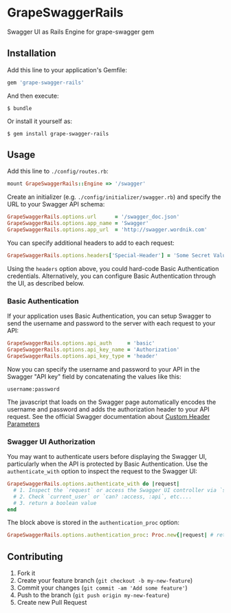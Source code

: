 # GrapeSwaggerRails

Swagger UI as Rails Engine for grape-swagger gem

## Installation

Add this line to your application's Gemfile:

```ruby
gem 'grape-swagger-rails'
```

And then execute:

    $ bundle

Or install it yourself as:

    $ gem install grape-swagger-rails

## Usage

Add this line to `./config/routes.rb`:

```ruby
mount GrapeSwaggerRails::Engine => '/swagger'
```

Create an initializer (e.g. `./config/initializer/swagger.rb`) and specify the URL to your Swagger API schema:

```ruby
GrapeSwaggerRails.options.url      = '/swagger_doc.json'
GrapeSwaggerRails.options.app_name = 'Swagger'
GrapeSwaggerRails.options.app_url  = 'http://swagger.wordnik.com'
```

You can specify additional headers to add to each request:

```ruby
GrapeSwaggerRails.options.headers['Special-Header'] = 'Some Secret Value'
```

Using the `headers` option above, you could hard-code Basic Authentication credentials. 
Alternatively, you can configure Basic Authentication through the UI, as described below.

### Basic Authentication

If your application uses Basic Authentication, you can setup Swagger to send the username and password to the server with each request to your API:

```ruby
GrapeSwaggerRails.options.api_auth     = 'basic'
GrapeSwaggerRails.options.api_key_name = 'Authorization'
GrapeSwaggerRails.options.api_key_type = 'header'
```

Now you can specify the username and password to your API in the Swagger "API key" field by concatenating the values like this:

    username:password

The javascript that loads on the Swagger page automatically encodes the username and password and adds the authorization header to your API request. 
See the official Swagger documentation about [Custom Header Parameters](https://github.com/wordnik/swagger-ui#custom-header-parameters---for-basic-auth-etc)

### Swagger UI Authorization

You may want to authenticate users before displaying the Swagger UI, particularly when the API is protected by Basic Authentication. 
Use the `authenticate_with` option to inspect the request to the Swagger UI:

```ruby
GrapeSwaggerRails.options.authenticate_with do |request|
  # 1. Inspect the `request` or access the Swagger UI controller via `self`
  # 2. Check `current_user` or `can? :access, :api`, etc....
  # 3. return a boolean value
end
```

The block above is stored in the `authentication_proc` option:

```ruby
GrapeSwaggerRails.options.authentication_proc: Proc.new{|request| # return a boolean value}
```

## Contributing

1. Fork it
2. Create your feature branch (`git checkout -b my-new-feature`)
3. Commit your changes (`git commit -am 'Add some feature'`)
4. Push to the branch (`git push origin my-new-feature`)
5. Create new Pull Request
